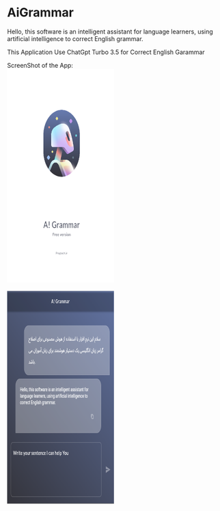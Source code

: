 # AiGrammar

Hello, this software is an intelligent assistant for language learners, using artificial intelligence to correct English grammar.

This Application Use ChatGpt Turbo 3.5 for Correct English Garammar

ScreenShot of the App:<br>
<img src="https://github.com/mehdigharibi/AiGrammar/blob/main/demo1.png" alt="Screenshot" width="250" height="500"> <br>

<img src="https://github.com/mehdigharibi/AiGrammar/blob/main/demo2.png" alt="Screenshot" width="250" height="500"> 
